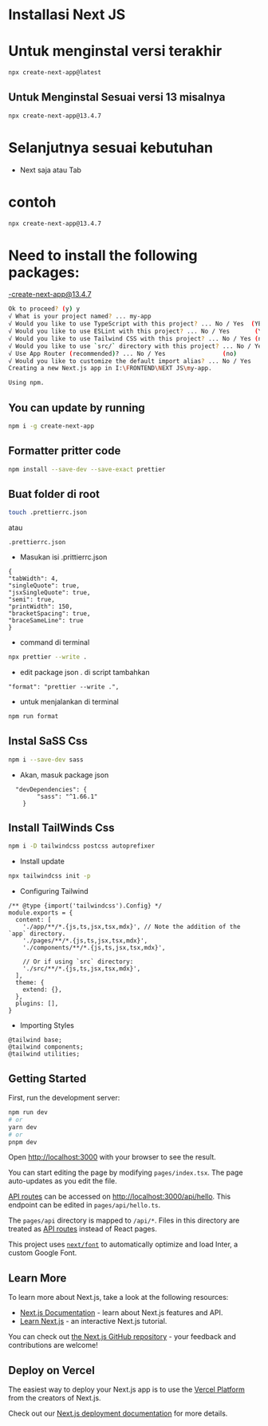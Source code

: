# Installasi Next JS

# Untuk menginstal versi terakhir

```bash
npx create-next-app@latest
```

## Untuk Menginstal Sesuai versi 13 misalnya

```bash
npx create-next-app@13.4.7
```

# Selanjutnya sesuai kebutuhan

-   Next saja atau Tab

# contoh

```bash
npx create-next-app@13.4.7
```

# Need to install the following packages:

-create-next-app@13.4.7

```bash
Ok to proceed? (y) y
√ What is your project named? ... my-app
√ Would you like to use TypeScript with this project? ... No / Yes  (YES)
√ Would you like to use ESLint with this project? ... No / Yes	     (YES)
√ Would you like to use Tailwind CSS with this project? ... No / Yes (no) pakai SaSS
√ Would you like to use `src/` directory with this project? ... No / Yes (YES)
√ Use App Router (recommended)? ... No / Yes				(no)
√ Would you like to customize the default import alias? ... No / Yes	(YES)
Creating a new Next.js app in I:\FRONTEND\NEXT JS\my-app.

Using npm.
```

## You can update by running

```bash
npm i -g create-next-app
```

## Formatter pritter code

```bash
npm install --save-dev --save-exact prettier
```

## Buat folder di root

```bash
touch .prettierrc.json
```

atau

```
.prettierrc.json
```

-   Masukan isi .prittierrc.json

```
{
"tabWidth": 4,
"singleQuote": true,
"jsxSingleQuote": true,
"semi": true,
"printWidth": 150,
"bracketSpacing": true,
"braceSameLine": true
}

```

-   command di terminal

```bash
npx prettier --write .
```

-   edit package json . di script tambahkan

```
"format": "prettier --write .",
```

-   untuk menjalankan di terminal

```bash
npm run format
```

## Instal SaSS Css
```bash
npm i --save-dev sass
```
- Akan, masuk package json
```
  "devDependencies": {
        "sass": "^1.66.1"
    }
```

## Install TailWinds Css
```bash
npm i -D tailwindcss postcss autoprefixer
```

- Install update

```bash
npx tailwindcss init -p

```
- Configuring Tailwind
```
/** @type {import('tailwindcss').Config} */
module.exports = {
  content: [
    './app/**/*.{js,ts,jsx,tsx,mdx}', // Note the addition of the `app` directory.
    './pages/**/*.{js,ts,jsx,tsx,mdx}',
    './components/**/*.{js,ts,jsx,tsx,mdx}',
 
    // Or if using `src` directory:
    './src/**/*.{js,ts,jsx,tsx,mdx}',
  ],
  theme: {
    extend: {},
  },
  plugins: [],
}
```
- Importing Styles
```
@tailwind base;
@tailwind components;
@tailwind utilities;
```
## Getting Started

First, run the development server:

```bash
npm run dev
# or
yarn dev
# or
pnpm dev
```

Open [http://localhost:3000](http://localhost:3000) with your browser to see the result.

You can start editing the page by modifying `pages/index.tsx`. The page auto-updates as you edit the file.

[API routes](https://nextjs.org/docs/api-routes/introduction) can be accessed on [http://localhost:3000/api/hello](http://localhost:3000/api/hello). This endpoint can be edited in `pages/api/hello.ts`.

The `pages/api` directory is mapped to `/api/*`. Files in this directory are treated as [API routes](https://nextjs.org/docs/api-routes/introduction) instead of React pages.

This project uses [`next/font`](https://nextjs.org/docs/basic-features/font-optimization) to automatically optimize and load Inter, a custom Google Font.

## Learn More

To learn more about Next.js, take a look at the following resources:

-   [Next.js Documentation](https://nextjs.org/docs) - learn about Next.js features and API.
-   [Learn Next.js](https://nextjs.org/learn) - an interactive Next.js tutorial.

You can check out [the Next.js GitHub repository](https://github.com/vercel/next.js/) - your feedback and contributions are welcome!

## Deploy on Vercel

The easiest way to deploy your Next.js app is to use the [Vercel Platform](https://vercel.com/new?utm_medium=default-template&filter=next.js&utm_source=create-next-app&utm_campaign=create-next-app-readme) from the creators of Next.js.

Check out our [Next.js deployment documentation](https://nextjs.org/docs/deployment) for more details.
